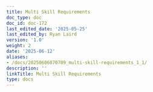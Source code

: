 ```yaml
---
title: Multi Skill Requirements
doc_type: doc
doc_id: doc-172
last_edited_date: '2025-05-25'
last_edited_by: Ryan Laird
version: '1.0'
weight: 2
date: '2025-06-12'
aliases:
- /docs/20250606070709_multi-skill-requirements_1_1/
description: ''
linkTitle: Multi Skill Requirements
type: docs
---
```


